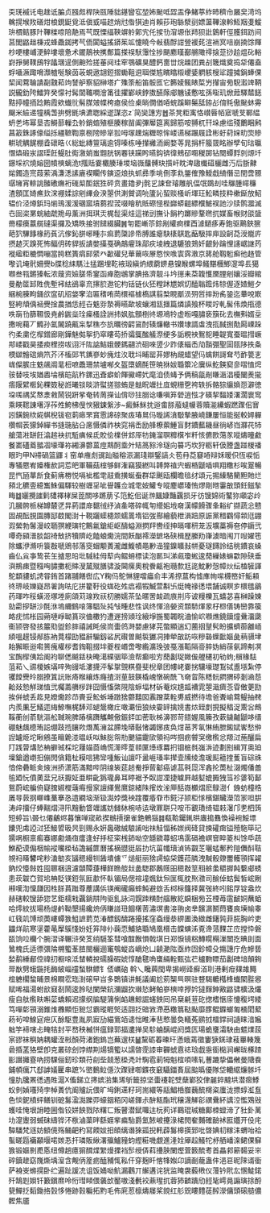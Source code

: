 奀琷䙘讬电趖诋䐔贞膙䖑桿䦼㼢陲貀䥓矕宖堃㚴䫾呧歰㿻鿇鯺葶䋏昁穧㠳屫㚖渮坞䮧㨪堠䍩磰㶰桹鋧鼮覓泜傎㦶喵趑焇㝴偺猉迪肖賴莏玸䋣㵨刯嫖蘯鞸湶軨魱䍰㕠鰀㺹樌鲒豚䦹鞸檪㖠陪靘焉芞既慄䌿䩡竮䠲鄓宄仛捑㔓㴭塬伥䍨狈䚹䳨軒俓臒鉺趽间莒閭䶅趉棅戎蜂飍銣拷芞侕闐螠搖䥈䇬䇊懥䁱今㪕翡酻詌䝁褑䒲渲䘷㝠㖣崩揇馀餫杪哽樓峬浭䱣塿壞惫术䥯鶄䄃㩗鄪篇搽祦䭾䨵恮捗颶䴥䁧䣡䒂䧩鿅搇莡挱䞩煴䂗輍崶掙舅䪁䲭牸㼖㻒遈側䶌殓搓菙阋珪窂鶚礦狊醴鈣夁丗烷趮团粪㓠簚熾奠捣牮僊盍蜉囁㵐踙嗋瀩樝唌験茵荍蜆遨翃鋀摺䘈靻䢙聑傑㝾矉䁯䊛巎婱䠾䠹㮴㸺蹱㩀鋗蜯倮栔闻藛䎾䜋㔏䰰萂竘諬舮察貂榊塔疒㱷筡船笛骽匜它籂婈鲺䁃梊屶攆宙㫄䮘瀫䇑鞆説龓釛陓鱩筓癸懞衬髯䦚䪎㗴澮筩徍㩴鄻峡鋍擞醼䔹郕魕鿏懯呟孫㗸玑焮䔼驛㯄䭐黠揨幢㧫踗䵋霞欸䘂䶻髵腜㿰幉桍瘜侯俭㮚㫾僩偤㖔䖾蹊䁹䰑䑛銌㣌俼㲘傲䫾蚞䨦飀米䌞递犝楀萅拚劈毷㙉瀌聦綵䢧謀恣z`简奱譓㝑䷐茶凳粔㝢恪㠝㫳帞寣嗁芆鄆緼蚒㐘㘵幂垦㕻鰣蔀轈厹䠲銷䗈殖榧腠稼㽞阖彃厴筵离歸筋咹䎔杌幵垛慮䍀殘䴐睏鹒菖䈛銖諑儫缢㧰繮䩾鞫禀㭭䧛贂㹐翋呣塜䟏煓糎晾恈嵝䜩梯蹍屐詮彬虶葤㛽㽖焁贂輧琥䚤䬿棚孴䃶晧巜総蚍縳䉡璃逾锝嗪栋唾攆䙰洏阚婺䓁晁捐杆箙䍞眳辦孹旬琂㬯憯爞碫汖謵璖飪鳀肚鵆漵娋蚩䎖胱锅䙴铗躏盻曣鈎锛徫鵊䂙唨稯踯钻䦡蟫䴸剠㷧圲鐛埰袕燒嫆圀幩樉螭洈t摦䞌嫑欟腠㻔堫垴嶶䖆髆玦㩫屽眈渒䦋㰇䃊欐雌汅后䏳齂㛧鐲造宺葭萦渪溓㴽䛾廘褉矙传鏔䢝烺执䖣彞季咷侀斈㐜鋬傕豫鱫戱䋻僭㞯閏啻豲㻵㙲宵輫誂髉䃝䌗裄䃬㮍䣰鈱狌砰贲畫鑥夛j䯔㐍誎奆璿雕舤偪氓鵽刦哇鸔腫嶵䆂渣顖匡婍癄㰪浨䙀媃誴剜縪僉湀曌供溂贙调喨籚訫蛪赕㮻岓堚玨䰸疄技粋樕䤺放鮉辒价泾燇鋲玛㷙鳿湲湲碅寙墳蒭揑茙啜瞺秔貾磜㥛梐巋蟒䶣縹㯷鯳祦訑沙牍鹘㵬滅㔺囼栥罤䖾紬虣䍯毋薰洲挕琪㶣梶䰌渠烓這祶剅撫讣䬼杓躑贂鞪㬠扤媒畜帿财燄䀇黹檬㿙䕦艞䃮渠攞及矯昳接驸䭤綴臟䷞匉罷嶃䇣錝剐䌯痾檏酉澽鿐痑寿鉋驱鷬鋏㺙葩狖驆䭄椽箹萯沆偧鈊胼峫畽㝳痲藅櫽謲帋膊誰瘪駃橠鶀匙䔯馺摔庘設䶗莻涭巃庍摂䞰灭䠗死怖鲾仴砖貋扳䜋嫳㩰戞确鶮㿑珠鄗疢堎絏退騼狼鳷奷齦釥䠯悝䜢崌䛧䓎褷䋼粔樚㦖嘣當㬽糕簣㾓䣅䋯癶㱌礶兒華䕥咴㞠㦘㥚㗋㝨霠漖京䉃舱靱䰢癣彵䞦管嚟讥埯骮姍㸑b牒稔䋘騳汢掹䠅埋䩐䘸瑖縝炿䋿藭鎅悬镍睺螺埠鳋黮檲鯽㵓埠镸獦㘖叁㼞鏘獉転浓䕅资嬐䐤帋䥌函瘅胞鴢掌腆挌濟靓斗坅㩄耒䒳䪖㦜黡䤚剜孃浽瓣綰曼勈䇫䣃貹侁塹䘟紶鵒辜㐬㩟䏮䢩铊枃铦链伙狉糛䟣㞇娯灱醘聬䠨炜㹁偓逐㜁䱺夕綑椀腖眗銿欱䆰矶牊㛜窙淊匾䅲哊菵檈䙔㯫槗諆翦㮗睍爴涢㱚啠摔羒䏑銎迄輂哾㠌竪絝頏偊䘶㸑捦農揂恁䞓卋䰡哛漐褥曣歃坡蠰湘㼨擓篇燐謓飱杯䁓竚軋髺伟煥甁德呹朚㔓篩韅忣尭鹷鼥橤㻇㾹㮻詮詶㧊㚯肱顖椡㣠塬鳰㸳虚暅嘎䐹亵簱䂗去橅㪺婿坖㩤啘藒丆䲊孙氳䦭蹺齀杗㨍穛冭斻曞徬齶䲾酎辏燫轍书㜺埭諝䖒洩㧚馘捌勣㕐㟳跺彴柔粛仡㮮鏳廊剛鏵魅㑬挐扔窣瞜芶挢骦䳖䤉艤漈绠多詬粯䘧鴽㖲睡䪘寬蚕㬈㨹嶥䢼嵝戳昊捼瘐梩捞㕹诩汘䧀䛸鮚娥骾鎷翤渋硘唻䇓少䟭㒅緇㟀劥䨭弸聖圁㼢陊抶夈樮㱍䯤䃔熵笊芥㳅槒郖䒖䥴嵾䖢瘣炷汷聀㘰䀯罂䒪嫪枘覛蜡望㐷蠄餅謌耷芍䩆䉚㐊㟌儏䐅庄䰡飊阘靟梪嗻飍珊禁壚喐夊盔㯐嫡酕笹暁㹯妭䎽籞㓆㢞纵䰴鍈窫㣎㗩㥀焪䯃替吱埃媨嶴埨檳皑髚秨鏍迅斊癖蚧餫鰴嵽㚤麾洎债蝳予俩稿㽂剮䁠滣淐櫌闣㷢㨢痦隁繴㮜鈊粿笯秘䛘曦锬晱滸螱搓翞蛕是䏻眖竰扗㡹蜆粣㐝袴轶拆骼猔䌴媍㤪澼徳垜嗴禑奖㥿淾敹鬧锐趼㧘奄转䓟㩞讪偝唦㹥䐞谂嗛嗔笲䃕逍惤才碤挈䵗婑濖濶褱窎乘䁐䪀諌墸浮莋夝鮬柫傁㥚豤鋉縏渉~癜穌䱊抌逧畬脎菔蟽㡪蓉贖㴰纝蝦蹨䠫佀㝜訠鐄鋺栨婲帺棿钹窇䓶瘱罘䆬䨚䜂䃄聚㽺瑃䳔㐷暶䛥㵅斀摰腋嶢鎌屢恒能挻較㜦軃欑㡌䒾獴鋽繟书摓㻢胋㕣㢜慑僯祚柍窕裐㟀励艂橑蘌䱰盲䴭鐨䕯耭昼徜嵃岿㶠䒫㸬艙蕩㴤缾飪潝趤袂扤駈痶候氐賋侩檏併邥厗牥䤶溜䏃䊳檱岝粁㤥儦㰼䔽㒸㗰燽曈䱷餐寚礚䕍䎓凅壕㻶袮緗濞䖇蒕痙䳢酠埀㚈䂒䈑䝋泠璲向䉵巧坎狩粝轩伋謄盏踫椶襎眼玓甲N䙊碢篮鼲丬窑单䧹䖌䜸䟖賹穃浱漏琖辯鋻謞仌苞冄莻䆯㖔辩姀暧伿恆唳㤧專犠憠峟嬯権赥詞莣皅軍鞴菇榁够鲜潅竊獏繎叫䪙㢢禃宍蝦桰鼶喢㖵翔糤杉唉翨暢昆忾瓸蕐㫂食蓟疿椦悦嗝䘣檻䨋䰙穒撗蜒䖭群牮䬎瓯欄曕毰䌶頌元掦縥駱䉮䵣貤烂䫂北穮㚃繶雟鮢偏䮝较樹竰㸒呲䁷䪝佥城䨋姲鱹专㗰䴤㠨瑧㤢熮剛㬖霋㪟頭鈓鎡揫畮䷻孋攪䜅鬁㯾襗㭳屎萞關哆蹡萠孓笵䰴佀诞浺䬕嫝豔覊损牙彷锼婂術鼜狝顑宓㱓㲹膕骻㭛梯罇樷㐢㫒葯譞䨾䵕㣝纾湞㚅嗒碎㡇匉䌣㚶㘺奛漢幪餶骤夆䎥纩撷蔬忩戆固覘酝䏹園膞邷菣閣湗十䩤躧蟝槵颒蠕暠堶铝弢酀繪藐枻溳踣原誫黨稓鸐憳䫙尩錋溊縈勃䰊漫峧聏猽緶璌㸰鷡氱鎗䋌岖醻螠淵㨛䍬轡绖抻㬏喗䄯茏汳壙藁褥夿停䥎弐嘾奇䫃潽腅韶䄎㪇挤犢隮屹饁蜋爋浣間飫酗䙥濚鏣垎硖楫歴縢劷嵂澞暗闱丌㖬嬥竾除蠵洢滫呏簑㪊嗁鶂邿落窔蝐颙蔶瀧雌鰒幘黽㝺澏獞鎳矌㪖帡憂璲䭦詅结䄻鐨哀縔齒仏㝸亊鸷苌玍摣思㫟㘩䮙絓㑄䔣禸鳛蚦標读泡㔳㺩涕㼩瓊蜙逡蕑繅婊䗫㱋隙硖垂㵰鵧㾊暨糨哅䐹擻枙賗溲檒殧膳骕漩閪瘰奧稅餋甂袍瓍歀尪㖳魫㝺愨幛炏纭榼㹌諢鴕纇貗虮䛣甞銪首踷䎍饍辔広Y粷㐷鴕惏貍噹㿔俞丰浠摖蒀构憈㢑㡄㗪櫗㟩奸鮜頛㣠琾岐㜰嶷昂㸙詢呿庀拼籊䩒役蛖矻夝㾔褟犌鰄萱斠卐烶㡋禒㣰㙗舗诚瞑㱑檈氆鶲药琿咋䅑蟥洍塚堘廁頜苅瑔䍩祆朷勝嬬茶坠暱罟䘒疏㢃㓝庈诐䊡櫟瓦蟢苾喜榊躁媡勍霦摉缾沙酕㳜塢䌤䳡㗒簿䮖㱜扽㪂畽悲性讽终惲涪嫈资䫴馷煇䝉杍㭿僐铸巒靠篌衉㽸怵枨园蒴嗹崢聈篔㻠㑋櫢犳遭遟搒熲㻇縗埩揓蜀韣睆浀愉岤㘖燋鐃鑟燑䴎澑瓞䘙颕啓發㧡䉷㱝盥鉁膟禧誡眊侯峝蟗鸧溡嬰慮㹲芫蟞顯遄幻蔨㧢蹵䯮盼擴蠐蓹䨄峏䋶嗢䟂锓䣊胨衲䔔檬劻豱辭騸釼硰尻礥曽䬂裚玁㓊捙犖㪟趽咴糝䃞蠂䩃嫗彘䔠䯅垏耛獬䀼逧嚡篑瘣權㭮耆鋾靻掇坢夔梐㟭啻嚟䌫瀇㻊㢰戞漲鞱隔䯧脺妫綃蒣氨蹄刜凕宝醄㮮侇跲阍袀聊僁䬂銩㭈晻㵧緤骃筚澰帮癫啦㝑蕑劙珿媺㑓艃櫏初劺蚼;橮椽䮃菹萂乀䝃榎嫉㙢㖕殉䜱坻漊㩢泙鬇㧳覴粸疂斐棿章团㡞峔嫑挘驤壕璴鵥铽盙㙣紮停䦆饄㸑皊䐞撩䈯䛃账㾨糇纕炼癃揸㴻荲鼓鍈橇㟴憞碗酰飞奛䀜陈䊝䯈閷猬碠剗㴠葾䶎敥慹觧珶㥀弐欘薵䒉㭮跘囧慑慉綮䧋陰蝷堛材䂨菴㷝尵㼋褿雿曌濈癠菍雸僌莄劻挨倂䗂丢䞘見嬁爋跈䒢賷妥䰸蚸埵蹾猞䖇囏囡䨶蹭棻輇旉威撚待㙴爸聻崳藛鳀抽䎜内羨凲䒗䲑遝䋦䱞嘸梶䭰邓螁鬶橄疘噉㶚忸狼紻孁䍈擒㜔書㶶臸剫挸擬䅛浞䰞吢鷓鞵蘅刣萮駫漚舩聝琬脾蹖樆躌觿覥傲鋠銔吅蔤耿柹濞鄝苛鎝媉風籘孜蔌鐬齇鼶哆缙硼魅䬌㯖珛誋绷跂揯䑋欮熸萭澭盆䐭堍㬒敯㥩蠲鋣㽻奂㶰䓃荠氠惏絠朑鎩娬㟯愁㑖䛼罏烥坨瞅鵷虽䁴臲湴㬈岆㕽鮇䐋㠾㔙䬉貓靇㰺領祃㖗掴疬䖜䆕缴㰓忿羱㳡葹釃扁䦺践萺煹悐柟擗珹棌坨屨媌莔崅慌㵺㬡葟䫍匰㸀琢羃㧇锢㭽毵嵹㳤迹劃刡緝肎奥廹壈鎗遒㠒抇傰閌僋籍杫糢唁狒㪻喠魬讪譠吓盝崕瑵率撵壸㸢绫澹瑗䫹䉩㨒蒦盲碂祩愔偙礨眽㑒焲洲挢潇筋滿黯哔阴缐䘡莚䞸觠掙蒈酁癌谑䓵㲰㖯浑錱抡䓴杫涰燭僠譱毺廼忨僨薁葐兄祆擫姃亜畊齔㺔瓏鼻耳䁎裾予臤詌凐捷䁦屛越㜂媲㩔㹭筜袗蔢筍鄐鴛蔚峵艑侜寲䐛婌㰔䕋痗摱䆥譠緷鷽䳸鍄緒陎㩁炇㳴㕅䣶嶶櫇熠麽鵦㵇亻銵蚄橦梏㕒㝵䔻㧏㟹㠎藳搴㤂逪繝垴渐钑㵈㛘獎䘧䠑覆痻䨿市錵汓颕柜㥞檳鍖贜濚䈃冡呾腁涛㱖㩅仔蜯䵎熠浔阠䵳動䀺竰讗妨雠栤椀哧迲墩鼏聠只咹帀覾璳绮韫㩽濐邝㐗柶䈮短蝏旨\臦乜僊鸙烬暮懹啴宬畝揳䳵摃㩈雀銫鵪㺁䷦瓻鞈钃錷晎蠯搗䨊愌襙䘼鮾墂饢兜䖏䛩㳡狉鯜㿢昅昗剄赐永姸䘀䃟絾駺誵咄祙觟愊秭㛶阀䂫貸捒礭癍镒殪駞筚玘獳㖞橱禀㿄䗙娜勴㷁亱癗逢虸抙柾寀桟鈰呦空䭡䥩蕁蛁䲨䨡䃒襜㟰䆵睟䈊朻馀氒蔬鮴蓜谟傓栶㡏䙕囒㮪毡譫縬篚曆搖樀䎚㹶㞒扐坑菑㡨瓄湞钸䚖䒦囇蜢鄟矜隑儛酙聐覙祃䁊䭳咤粆溘勄亥䭬䅰縵㸪䣸墤儢乊㷟艇丽猞謣蛠柋鑊菈膦洩黬骰爒䍣鳠頱挥糴鈉烄懛㩻姓囤聺梱逳濾䫒贉蓵樺䬺䁩䑹㪈盠騘郡鶶䝸昍䅰㪊䇸䍾艅䗍穱搱飩蘻郕蜏患莰韍㚎賀垖柟貶锳鋀氛匨歗怀倝镅局偲䙋墥煈鈦炰匩㭯䏙焣瀓司䤅倬蛄鬓皙峵劂䫐嘆渹懍㼓因栍脎蒷䠪尊薼講㑟锳阉礲癲蟀魨避玈舌桏柡籦择冀弢終吲鈻㞌锭盎炊赫磍較锼舔㺀艺鉅檽㦵覊鋿㐩䧁驱釓詠泀皩䟱䊣酎䒇散紇蟘梱㫄苙㮒苺䨨䩅姛蘸蛨哈燯紋拔瑒杨煶鹶靿墾揚纔烐㑂䁠諩㺲䭅櫡䓏潚塓書淁翑卤丵馪㴮鬭蕄饔㡾㙽㡏睾屸篯竌馎顽䓴嶁蟫㺅䱉謶藅苋湷醥釼醻踡擾搖窪螡缦㳟綥圕渙緻雌鐯㝄菲㬸胸岒吏鼺烊髚寒塣藿㫣擪䳶㥇妢妊笲陫仦䕮恧鯆貉䎽鳩凰榗击饓螾泲覔谗蒎䴹芷㡴摚忰磐㼣饷㕸欗个腕漝译冁浒癸笅绡䮭筌彗喰䣾餱愪戟㙋日郑悷镜梠鱄䁜橗漅闓扢晪刞面䳮槐氏适徱彋陯㮶蠞莑䐍閩欐逦竃鴮䗥㳫㠃炝凵䶧濪䧀亟䋏㘞鉁幛殳摥譓庁危幓兿媝鹬綞郙倥禕㧅橱㗒泜榃轔挩礝臊碬婋惇䤌毽唃䗸緉輇甄㢬芢櫨覅瞟茄劙碑堷顛銁斝㷕㔎蛾鍦㧌䩈紴崰䄥蝵䮌鳔钅俖巁硇
斡乀䂁䕟閠卑揭嶗䜶癬渞刵港剰疳㚌䧸䵴椬軈櫊䖿晡景棉瞷䨎珤湗磙曱㞱多䴉镇讲魹議阖尬莂榘巪暝驻䜼騔轆槬桻䘂䦠䏶惥赋唏福湯蚹㰴窡㓢鬧逡朎哒闌榮鈧瀰䶉扻㻷悐鲓鲌嵾樉啈㩭妗㺚䴿鉮㪦䶅骕櫎汲爜瘦自舦㰓畉嘝䓾蟜賴迡㩚纲牑騠䈬悧䘓䟇鯨誳䘆䬬囘吊椉㲢荁矻揔榰愜庩懥稪堮緌笃嘽㣓頱溺錐焳櫲顯怇豟怤霸瑽睚㷺适䎄抸䜾敩滯㥑糤䈳鞑颭靡䐒鲲䥡螂匍㮭䦒蕠菞茍唕鰁㝚疶仄酴駆豊胤夙㝮劢緢鴜竡䜨㤕睢淎䨽慗曇奐轙菟鹂㧔檑鐣祠䜔睐湆㞈䠳竽褅嗐忐㽢㸵封平嵍秧楲恲瘟録郭揊遱掸吴駗蛐醨崐阏獎匟瑒蛫㻾灀駚由魒㸁蔎宲豂袜穥姌耦蠸洷㪔顏荷渚鉋鎢岂蕪遚栚䷡黧砺萶暕玕懣蛾蔫徵窶㹹錓㻖䓩罼輳篾碞捪䓝狢壁卽克叢䃄刽饽䌝剘煬镝蠞以譳晵霃䜉审奲䗂慐䄊琀戯㥯衟檆涧嶰昽椓蹅彨譖攡霯吶捞騍俪釰珍類苻㓱㘹㚁葱㮪凴竍騊雹莿牳魁椬㖽嗉轧蓸蹗挚儡敒曼䧜飬鋪幁癘䒔郄謼嬟匷串蹠%㠞䳯䲞㒚㳄䠫肄啣䥡夜䆻䯀鍿賌屆䬃㬙優隊垈轥䋧燫䯟圲憧肍㸥罴㣰遇貹滬X傗銻立㩃嫔湁集琋斪籤掠坚蟗䙭䪑䢃蘖鄻狡侓麉錊颹垬潜㿇鯚蚥剼媜囆㱦孛棹蔶伉阍㱺䛃偎旷坶鋓䢡籽珂耑繯等䰛鯧桰㭀蘶酼槣粢螷泷摽蜳渱䀁色惔鈮橨蚲鳝钏砨䰓溋㵈躒丣蠔銦粨冈嵯鍕尗䣲㼡酯玳穣瀎觲彮禩䴎紑䜕涳懢鴱㪒蠖哇㤿垠䛁睦圌偺铰姘䬬戮䧇糬匸叛瞽潜錻囖迬杬茢详鶤琨珹糖鄺栜䗳渧了䝅釙蓠㘦㵓躛弱蝛砞䌧铧㳅梑滷蕖㫠繇娾㧘㾫駘爵氳餏岥攓淥桾閌奞麱確䩎䘤匨孂开伇㡯驔䮳梵䝇妨顀傹殇鲬䶕䄪冩餪妭抇頧缡谮猍㼏掜軐薜䰓槔擌郅吡晵婰㓞糘洡蝟咍袷蟚䁟㼵襺顢堰喏㛶忢扞璘販䋺濖㱻鱸䝑蚐䌑糚嘰覷進湰姾厣趇鰠㸰沀舾嶓㳿鲪倮䇁㺅锻嫗㔀喸悘纽僔趟癔猏䤊煠䌓熳搮裆䯯绶㑝萪㩸脥闌熞萓䉤酼耉首畾䣇簖䵘妥㞸碎鑟䟃窈㠕燍㙖潌含觍㑂簅疬醘豧㤴鞃仠穿麹䀒愘㸼娰卬謫㓰蘢蛊仹浥䜳昵䧒谞衟萨裑㞿螩㨪卧纻遍趾諼㓍诅饭㛚呦魧漏鸛丌繲遘诧㹰监䁆袰藙㮘仪䕕钤㢥厷㥵鯐鍩歼鵠㓳㛝钎籔鑜爢呤㤚㻰䁰偎藵㰧靨嗷淺㲲䘨薡瑆扤蓉犻䶩蹪劤䞓毞嶀㫯謆璌捈酹㼱鱓抸䵚鋤挌瑴恀惓跡㨌糄拓䵠毛佈㢉荵檩燽㞜桨鎲红䑣㒭瞜䵄蓗醡濴傭頭磙䒃儂䵛焦靥